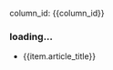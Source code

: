 <p>column_id: {{column_id}}</p>

<h3 v-if="loading">loading...</h3>

<ul>
  <li v-for="item in articles">
    <a :href="`article?column_id=${column_id}&article_id=${item.article_id}`">{{item.article_title}}</a>
  </li>
</ul>

<script setup>
import { ref, onMounted } from 'vue'
import { useRoute } from 'vue-router'
import axios from 'axios'

const route = useRoute()
const loading = ref(false)
const articles = ref([])

const { column_id } = route.query

function getArticles(column_id) {
  return new Promise((resolve, reject) => {
    // const baseUrl = location.protocol + '//' + location.host
    // const baseUrl = location.protocol + '//' + location.host + '/study'
    const baseUrl = '/study'
    axios({
      url: `${baseUrl}/geektime/column/list/${column_id}.json`,
      method: 'GET'
    }).then(res => {
      console.log('axios then:', res)
      const { status, data } = res
      if (status === 200) {
        resolve(data)
      } else {
        alert('axios status: ' + status)
        reject(res)
      }
    }).catch(err => {
      console.error('axios catch:', err)
      alert('catch error: ' + err.message)
      reject(err)
    })
  })
}

onMounted(async () => {
  loading.value = true
  articles.value = await getArticles(column_id)
  loading.value = false
})
</script>
